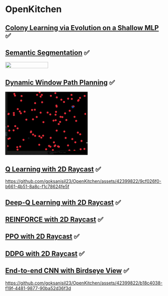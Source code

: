 # OpenKitchen

## [Colony Learning via Evolution on a Shallow MLP](/EvolutionaryRacer) :white_check_mark:

## [Semantic Segmentation](/RayCastRacer) :white_check_mark:
<img src="https://raw.githubusercontent.com/goksanisil23/OpenKitchen/main/SemSegRacer/resources/inference_gpu.gif" width=52% height=30%>

## [Dynamic Window Path Planning](/DynamicWindow) :white_check_mark:
<img src="https://raw.githubusercontent.com/goksanisil23/OpenKitchen/main/DynamicWindow/dynamic_window.gif" width=52% height=30%>

## [Q Learning with 2D Raycast](/RLRacers/Q_Learning) :white_check_mark:
https://github.com/goksanisil23/OpenKitchen/assets/42399822/9cf026f0-b661-4b51-8a8c-f1c78624fe5f

## [Deep-Q Learning with 2D Raycast](/RLRacers/Deep_Q_Learning) :white_check_mark:

## [REINFORCE with 2D Raycast](/RLRacers/Reinforce) :white_check_mark:

## [PPO with 2D Raycast](/RLRacers/PPO) :white_check_mark:

## [DDPG with 2D Raycast](/RLRacers/DDPG) :white_check_mark:

## [End-to-end CNN with Birdseye View](/E2E_Supervised) :white_check_mark:
https://github.com/goksanisil23/OpenKitchen/assets/42399822/b18c4038-f19f-4481-9877-90ba52d36f3d
